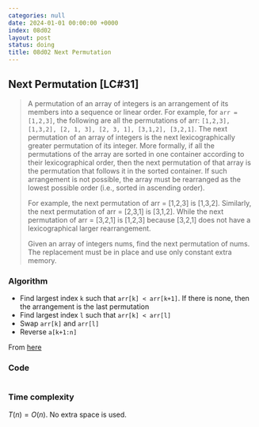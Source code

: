 ```yaml
---
categories: null
date: 2024-01-01 00:00:00 +0000
index: 08d02
layout: post
status: doing
title: 08d02 Next Permutation
---
```



## Next Permutation [LC#31]
> A permutation of an array of integers is an arrangement of its members into a sequence or linear order. For example, for `arr = [1,2,3]`, the following are all the permutations of arr: `[1,2,3], [1,3,2], [2, 1, 3], [2, 3, 1], [3,1,2], [3,2,1]`.
The next permutation of an array of integers is the next lexicographically greater permutation of its integer. More formally, if all the permutations of the array are sorted in one container according to their lexicographical order, then the next permutation of that array is the permutation that follows it in the sorted container. If such arrangement is not possible, the array must be rearranged as the lowest possible order (i.e., sorted in ascending order).
>
> For example, the next permutation of arr = [1,2,3] is [1,3,2]. Similarly, the next permutation of arr = [2,3,1] is [3,1,2]. While the next permutation of arr = [3,2,1] is [1,2,3] because [3,2,1] does not have a lexicographical larger rearrangement.
>
> Given an array of integers nums, find the next permutation of nums. The replacement must be in place and use only constant extra memory.

### Algorithm
- Find largest index `k` such that `arr[k] < arr[k+1]`. If there is none, then the arrangement is the last permutation
- Find largest index `l` such that `arr[k] < arr[l]`
- Swap `arr[k]` and `arr[l]`
- Reverse `a[k+1:n]`

From [here](https://en.wikipedia.org/wiki/Permutation#Generation_in_lexicographic_order)

### Code
```python

```
### Time complexity
$T(n) = O(n)$. No extra space is used.